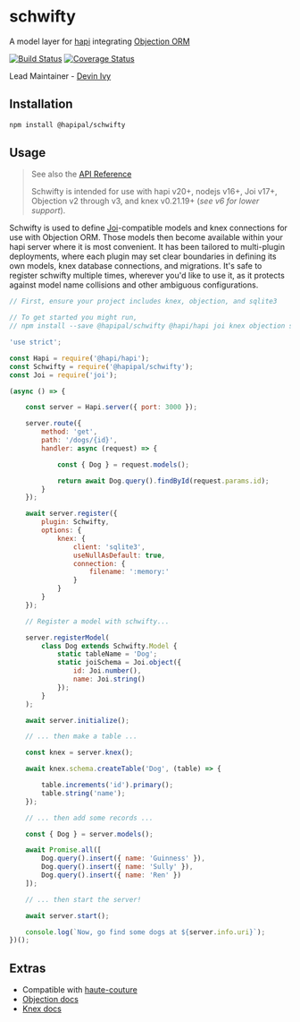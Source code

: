 # schwifty

A model layer for [hapi](https://hapi.dev) integrating [Objection ORM](https://vincit.github.io/objection.js/)

[![Build Status](https://app.travis-ci.com/hapipal/schwifty.svg?branch=main)](https://app.travis-ci.com/hapipal/schwifty) [![Coverage Status](https://coveralls.io/repos/github/hapipal/schwifty/badge.svg?branch=main)](https://coveralls.io/github/hapipal/schwifty?branch=main)

Lead Maintainer - [Devin Ivy](https://github.com/devinivy)

## Installation
```sh
npm install @hapipal/schwifty
```

## Usage
> See also the [API Reference](API.md)
>
> Schwifty is intended for use with hapi v20+, nodejs v16+, Joi v17+, Objection v2 through v3, and knex v0.21.19+ (_see v6 for lower support_).

Schwifty is used to define [Joi](https://joi.dev/)-compatible models and knex connections for use with Objection ORM.  Those models then become available within your hapi server where it is most convenient.  It has been tailored to multi-plugin deployments, where each plugin may set clear boundaries in defining its own models, knex database connections, and migrations.  It's safe to register schwifty multiple times, wherever you'd like to use it, as it protects against model name collisions and other ambiguous configurations.

```js
// First, ensure your project includes knex, objection, and sqlite3

// To get started you might run,
// npm install --save @hapipal/schwifty @hapi/hapi joi knex objection sqlite3

'use strict';

const Hapi = require('@hapi/hapi');
const Schwifty = require('@hapipal/schwifty');
const Joi = require('joi');

(async () => {

    const server = Hapi.server({ port: 3000 });

    server.route({
        method: 'get',
        path: '/dogs/{id}',
        handler: async (request) => {

            const { Dog } = request.models();

            return await Dog.query().findById(request.params.id);
        }
    });

    await server.register({
        plugin: Schwifty,
        options: {
            knex: {
                client: 'sqlite3',
                useNullAsDefault: true,
                connection: {
                    filename: ':memory:'
                }
            }
        }
    });

    // Register a model with schwifty...

    server.registerModel(
        class Dog extends Schwifty.Model {
            static tableName = 'Dog';
            static joiSchema = Joi.object({
                id: Joi.number(),
                name: Joi.string()
            });
        }
    );

    await server.initialize();

    // ... then make a table ...

    const knex = server.knex();

    await knex.schema.createTable('Dog', (table) => {

        table.increments('id').primary();
        table.string('name');
    });

    // ... then add some records ...

    const { Dog } = server.models();

    await Promise.all([
        Dog.query().insert({ name: 'Guinness' }),
        Dog.query().insert({ name: 'Sully' }),
        Dog.query().insert({ name: 'Ren' })
    ]);

    // ... then start the server!

    await server.start();

    console.log(`Now, go find some dogs at ${server.info.uri}`);
})();
```

## Extras
 - Compatible with [haute-couture](https://github.com/hapipal/haute-couture)
 - [Objection docs](http://vincit.github.io/objection.js/)
 - [Knex docs](https://knexjs.org/)
